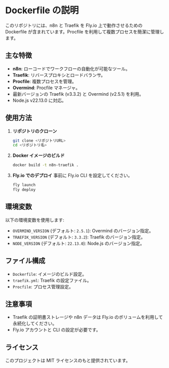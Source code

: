 # Dockerfile の説明

このリポジトリには、n8n と Traefik を Fly.io 上で動作させるための Dockerfile が含まれています。Procfile を利用して複数プロセスを簡潔に管理します。

## 主な特徴
- **n8n**: ローコードでワークフローの自動化が可能なツール。
- **Traefik**: リバースプロキシとロードバランサ。
- **Procfile**: 複数プロセスを管理。
- **Overmind**: Procfile マネージャ。
- 最新バージョンの Traefik (v3.3.2) と Overmind (v2.5.1) を利用。
- Node.js v22.13.0 に対応。

## 使用方法

1. **リポジトリのクローン**
   ```bash
   git clone <リポジトリURL>
   cd <リポジトリ名>
   ```

2. **Docker イメージのビルド**
   ```bash
   docker build -t n8n-traefik .
   ```

3. **Fly.io でのデプロイ**
   事前に Fly.io CLI を設定してください。
   ```bash
   fly launch
   fly deploy
   ```

## 環境変数

以下の環境変数を使用します:
- `OVERMIND_VERSION` (デフォルト: `2.5.1`): Overmind のバージョン指定。
- `TRAEFIK_VERSION` (デフォルト: `3.3.2`): Traefik のバージョン指定。
- `NODE_VERSION` (デフォルト: `22.13.0`): Node.js のバージョン指定。

## ファイル構成
- `Dockerfile`: イメージのビルド設定。
- `traefik.yml`: Traefik の設定ファイル。
- `Procfile`: プロセス管理設定。

## 注意事項
- Traefik の証明書ストレージや n8n データは Fly.io のボリュームを利用して永続化してください。
- Fly.io アカウントと CLI の設定が必要です。

## ライセンス
このプロジェクトは MIT ライセンスのもと提供されています。

